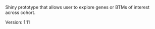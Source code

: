 Shiny prototype that allows user to explore genes or BTMs of interest across cohort.

Version: 1.11


